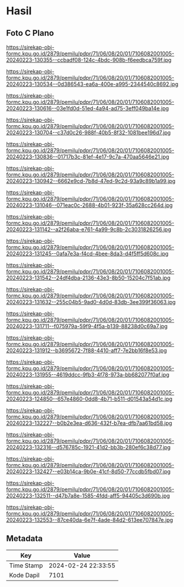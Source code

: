# Hasil

## Foto C Plano

https://sirekap-obj-formc.kpu.go.id/2879/pemilu/pdpr/71/06/08/20/01/7106082001005-20240223-130355--ccbadf08-124c-4bdc-908b-f6eedbca759f.jpg

https://sirekap-obj-formc.kpu.go.id/2879/pemilu/pdpr/71/06/08/20/01/7106082001005-20240223-130534--0d386543-ea6a-400e-a995-2344540c8692.jpg

https://sirekap-obj-formc.kpu.go.id/2879/pemilu/pdpr/71/06/08/20/01/7106082001005-20240223-130616--03e1fd0d-51ed-4a94-ad75-3eff049ba14e.jpg

https://sirekap-obj-formc.kpu.go.id/2879/pemilu/pdpr/71/06/08/20/01/7106082001005-20240223-130704--c37d0c26-988f-40b5-8f32-1081bee196d7.jpg

https://sirekap-obj-formc.kpu.go.id/2879/pemilu/pdpr/71/06/08/20/01/7106082001005-20240223-130836--01717b3c-81ef-4e17-9c7a-470aa5646e21.jpg

https://sirekap-obj-formc.kpu.go.id/2879/pemilu/pdpr/71/06/08/20/01/7106082001005-20240223-130942--6662e9cd-7b8d-47ed-9c2d-93a9c89b1a99.jpg

https://sirekap-obj-formc.kpu.go.id/2879/pemilu/pdpr/71/06/08/20/01/7106082001005-20240223-131046--071eac0c-2688-4b01-923f-35a628cc264d.jpg

https://sirekap-obj-formc.kpu.go.id/2879/pemilu/pdpr/71/06/08/20/01/7106082001005-20240223-131142--a2f26aba-e761-4a99-9c8b-2c3031826256.jpg

https://sirekap-obj-formc.kpu.go.id/2879/pemilu/pdpr/71/06/08/20/01/7106082001005-20240223-131245--0afa7e3a-f4cd-4bee-8da3-d4f5ff5d608c.jpg

https://sirekap-obj-formc.kpu.go.id/2879/pemilu/pdpr/71/06/08/20/01/7106082001005-20240223-131542--24df4dba-2136-43e3-8b50-15204c7f51ab.jpg

https://sirekap-obj-formc.kpu.go.id/2879/pemilu/pdpr/71/06/08/20/01/7106082001005-20240223-131632--255c04b5-9ad0-4d0d-83db-3ee399f36063.jpg

https://sirekap-obj-formc.kpu.go.id/2879/pemilu/pdpr/71/06/08/20/01/7106082001005-20240223-131711--f075979a-59f9-4f5a-b139-88238d0c69a7.jpg

https://sirekap-obj-formc.kpu.go.id/2879/pemilu/pdpr/71/06/08/20/01/7106082001005-20240223-131912--b3695672-7f88-4410-aff7-7e2bb16f8e53.jpg

https://sirekap-obj-formc.kpu.go.id/2879/pemilu/pdpr/71/06/08/20/01/7106082001005-20240223-131955--4619ddcc-9fb3-4f78-973a-bb682077f0af.jpg

https://sirekap-obj-formc.kpu.go.id/2879/pemilu/pdpr/71/06/08/20/01/7106082001005-20240223-124850--657e4860-0dd8-4b71-b511-d01543a54d1c.jpg

https://sirekap-obj-formc.kpu.go.id/2879/pemilu/pdpr/71/06/08/20/01/7106082001005-20240223-132227--b0b2e3ea-d636-432f-b7ea-dfb7aa61bd58.jpg

https://sirekap-obj-formc.kpu.go.id/2879/pemilu/pdpr/71/06/08/20/01/7106082001005-20240223-132316--d576785c-1921-41d2-bb3b-280ef6c38d77.jpg

https://sirekap-obj-formc.kpu.go.id/2879/pemilu/pdpr/71/06/08/20/01/7106082001005-20240223-132427--e03b14ca-9b0e-41cf-8d50-77ccdb5fbd07.jpg

https://sirekap-obj-formc.kpu.go.id/2879/pemilu/pdpr/71/06/08/20/01/7106082001005-20240223-132511--d47b7a8e-1585-4fdd-aff5-94405c3d690b.jpg

https://sirekap-obj-formc.kpu.go.id/2879/pemilu/pdpr/71/06/08/20/01/7106082001005-20240223-132553--87ce40da-6e7f-4ade-84d2-613ee707847e.jpg


## Metadata

| Key        | Value               |
| ---------- | ------------------- |
| Time Stamp | 2024-02-24 22:33:55 |
| Kode Dapil | 7101                |



